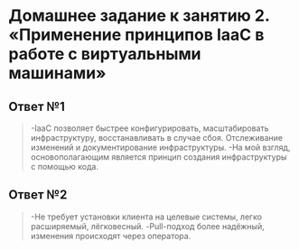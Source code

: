 
# Домашнее задание к занятию 2. «Применение принципов IaaC в работе с виртуальными машинами»

## Ответ №1
>-IaaC позволяет быстрее конфигурировать, масштабировать инфраструктуру, восстанавливать в случае сбоя.
>Отслеживание изменений и документирование инфраструктуры.
>-На мой взгляд, основополагающим является принцип создания инфраструктуры с помощью кода.

## Ответ №2
>-Не требует установки клиента на целевые системы, легко расширяемый, лёгковесный.
>-Pull-подход более надёжный, изменения происходят через оператора.
>
>
>
>
>
>
>
